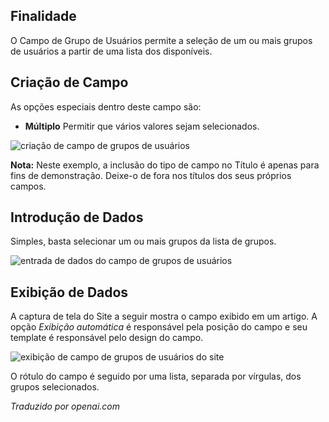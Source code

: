 <!-- Filename: J3.x:Adding_custom_fields/Usergroup_Field / Display title: Campo do Grupo de Usuários -->

## Finalidade

O Campo de Grupo de Usuários permite a seleção de um ou mais grupos de usuários a partir de uma lista dos disponíveis.

## Criação de Campo

As opções especiais dentro deste campo são:

- **Múltiplo** Permitir que vários valores sejam selecionados.

![criação de campo de grupos de usuários](../../../en/images/fields/fields-usergroups-edit.png)

**Nota:** Neste exemplo, a inclusão do tipo de campo no Título é apenas para fins de demonstração. Deixe-o de fora nos títulos dos seus próprios campos.


## Introdução de Dados

Simples, basta selecionar um ou mais grupos da lista de grupos.

![entrada de dados do campo de grupos de usuários](../../../en/images/fields/fields-usergroups-data-entry.png)

## Exibição de Dados

A captura de tela do Site a seguir mostra o campo exibido em um artigo. A opção *Exibição automática* é responsável pela posição do campo e seu template é responsável pelo design do campo.

![exibição de campo de grupos de usuários do site](../../../en/images/fields/fields-usergroups-site.png)

O rótulo do campo é seguido por uma lista, separada por vírgulas, dos grupos selecionados.

*Traduzido por openai.com*

